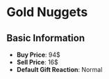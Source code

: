 # Gold Nuggets

## Basic Information

- **Buy Price**: 94$
- **Sell Price**: 16$
- **Default Gift Reaction**: Normal